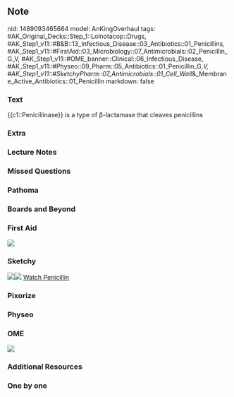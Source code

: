 ## Note
nid: 1489093465664
model: AnKingOverhaul
tags: #AK_Original_Decks::Step_1::Lolnotacop::Drugs, #AK_Step1_v11::#B&B::13_Infectious_Disease::03_Antibiotics::01_Penicillins, #AK_Step1_v11::#FirstAid::03_Microbiology::07_Antimicrobials::02_Penicillin_G_V, #AK_Step1_v11::#OME_banner::Clinical::06_Infectious_Disease, #AK_Step1_v11::#Physeo::09_Pharm::05_Antibiotics::01_Penicillin_G,_V, #AK_Step1_v11::#SketchyPharm::07_Antimicrobials::01_Cell_Wall_&_Membrane_Active_Antibiotics::01_Penicillin
markdown: false

### Text
{{c1::Penicillinase}} is a type of β-lactamase that cleaves penicillins

### Extra


### Lecture Notes


### Missed Questions


### Pathoma


### Boards and Beyond


### First Aid
<img src="paste-83889301225475.jpg">

### Sketchy
<img src="paste-170342697926659.jpg"><img src=
"paste-0db51837074ba80b1bc4eca406292146eba92004.png"> <a href=
"https://dashboard.sketchy.com/study/medical/courses/medical-pharmacology/units/medical-pharmacology-antimicrobials/videos/medical-pharmacology-antimicrobials-cell-wall-and-membrane-active-antibiotics-penicillin?utm_source=anki&utm_medium=partnership&utm_campaign=february_update&utm_content=medical">
Watch Penicillin</a>

### Pixorize


### Physeo


### OME
<div class="ome-widget">
  <a href=
  "https://onlinemeded.org/spa/infectious-disease?ref=anki"><img src="_OME_AnkiFlashcards_Topic_1.png"></a>
</div>

### Additional Resources


### One by one

